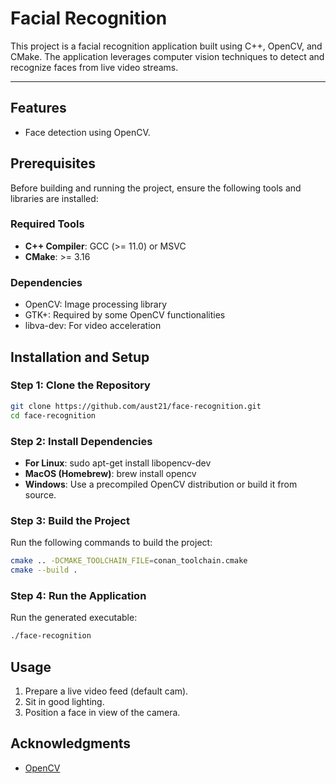 # Facial Recognition

This project is a facial recognition application built using C++, OpenCV, and CMake. The application leverages computer vision techniques to detect and recognize faces from live video streams.

---

## Features
- Face detection using OpenCV.


## Prerequisites
Before building and running the project, ensure the following tools and libraries are installed:

### Required Tools
- **C++ Compiler**: GCC (>= 11.0) or MSVC
- **CMake**: >= 3.16

### Dependencies
- OpenCV: Image processing library
- GTK+: Required by some OpenCV functionalities
- libva-dev: For video acceleration

## Installation and Setup

### Step 1: Clone the Repository
```bash
git clone https://github.com/aust21/face-recognition.git
cd face-recognition
```

### Step 2: Install Dependencies
- **For Linux**: sudo apt-get install libopencv-dev
- **MacOS (Homebrew)**: brew install opencv
- **Windows**: Use a precompiled OpenCV distribution or build it from source.

### Step 3: Build the Project

Run the following commands to build the project:

```bash
cmake .. -DCMAKE_TOOLCHAIN_FILE=conan_toolchain.cmake
cmake --build .
```

### Step 4: Run the Application

Run the generated executable:
```bash
./face-recognition
```

## Usage
1. Prepare a live video feed (default cam).
2. Sit in good lighting.
2. Position a face in view of the camera.

## Acknowledgments
- [OpenCV](https://opencv.org/)

